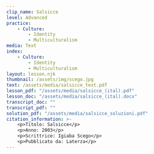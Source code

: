 ```yaml
---
clip_name: Salsicce
level: Advanced
practice: 
    - Culture: 
        - Identity
        - Multiculturalism
media: Text
index: 
    - Culture: 
        - Identity
        - Multiculturalism
layout: lesson.njk
thumbnail: /assets/img/scego.jpg
text: /assets/media/salsicce_text.pdf
lesson_pdf: "/assets/media/salsicce_(ital).pdf"
lesson_doc: "/assets/media/salsicce_(ital).docx"
transcript_doc: ""
transcript_pdf: ""
solution_pdf: "/assets/media/salsicce_soluzioni.pdf"
citation_information: >- 
    <p>Titolo: Salsicce</p>
    <p>Anno: 2003</p>
    <p>Scrittrice: Igiaba Scego</p>
    <p>Pubblicato da: Laterza</p>
---
```

